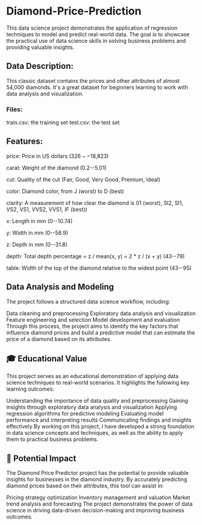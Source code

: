 # Diamond-Price-Prediction
This data science project demonstrates the application of regression techniques to model and predict real-world data. The goal is to showcase the practical use of data science skills in solving business problems and providing valuable insights.
## Data Description:
This classic dataset contains the prices and other attributes of almost 54,000 diamonds. It's a great dataset for beginners learning to work with data analysis and visualization.

### Files:
train.csv: the training set
test.csv: the test set
## Features:
price: Price in US dollars ($326--$18,823)

carat: Weight of the diamond (0.2--5.01)

cut: Quality of the cut (Fair, Good, Very Good, Premium, Ideal)

color: Diamond color, from J (worst) to D (best)

clarity: A measurement of how clear the diamond is (I1 (worst), SI2, SI1, VS2, VS1, VVS2, VVS1, IF (best))

x: Length in mm (0--10.74)

y: Width in mm (0--58.9)

z: Depth in mm (0--31.8)

depth: Total depth percentage = z / mean(x, y) = 2 * z / (x + y) (43--79)

table: Width of the top of the diamond relative to the widest point (43--95)

## Data Analysis and Modeling

The project follows a structured data science workflow, including:

Data cleaning and preprocessing
Exploratory data analysis and visualization
Feature engineering and selection
Model development and evaluation
Through this process, the project aims to identify the key factors that influence diamond prices and build a predictive model that can estimate the price of a diamond based on its attributes.

## 🎓 Educational Value
This project serves as an educational demonstration of applying data science techniques to real-world scenarios. It highlights the following key learning outcomes:

Understanding the importance of data quality and preprocessing
Gaining insights through exploratory data analysis and visualization
Applying regression algorithms for predictive modeling
Evaluating model performance and interpreting results
Communicating findings and insights effectively
By working on this project, I have developed a strong foundation in data science concepts and techniques, as well as the ability to apply them to practical business problems.

## 🚀 Potential Impact
The Diamond Price Predictor project has the potential to provide valuable insights for businesses in the diamond industry. By accurately predicting diamond prices based on their attributes, this tool can assist in:

Pricing strategy optimization
Inventory management and valuation
Market trend analysis and forecasting
The project demonstrates the power of data science in driving data-driven decision-making and improving business outcomes.

